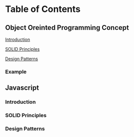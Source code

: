 # Table of Contents

## Object Oreinted Programming Concept
[Introduction](#introduction)

[SOLID Principles](#solid)

[Design Patterns](#design-patterns)

### Example

## Javascript

### Introduction

### SOLID Principles

### Design Patterns